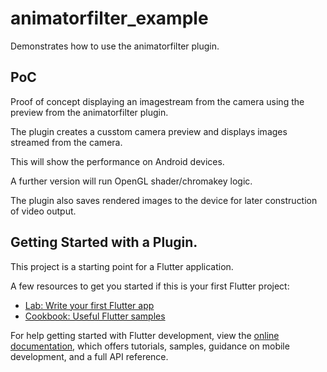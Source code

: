 # animatorfilter_example

Demonstrates how to use the animatorfilter plugin.

## PoC

Proof of concept displaying an imagestream from the camera using the preview from 
the  animatorfilter  plugin. 

The  plugin creates a cusstom camera preview and displays images streamed from  the  camera.

This will show the performance on Android devices. 

A further version will run OpenGL shader/chromakey logic.

The plugin also saves rendered images to the device for later construction of video output. 



## Getting Started with a Plugin.

This project is a starting point for a Flutter application.

A few resources to get you started if this is your first Flutter project:

- [Lab: Write your first Flutter app](https://docs.flutter.dev/get-started/codelab)
- [Cookbook: Useful Flutter samples](https://docs.flutter.dev/cookbook)

For help getting started with Flutter development, view the
[online documentation](https://docs.flutter.dev/), which offers tutorials,
samples, guidance on mobile development, and a full API reference.
